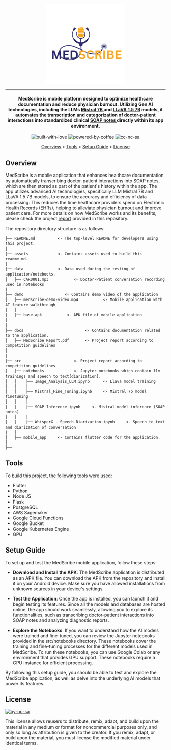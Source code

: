 <p align='center'>
<img src='https://github.com/waqarg2001/2024-AI-Challenge-MedScribe/blob/main/assets/medscribe%20logo.png' width=250 height=250 >
</p>

---

<h4 align='center'> MedScribe is mobile platform designed to optimize healthcare documentation and reduce physician burnout. Utilizing Gen AI technologies, including the LLMs <a href='https://mistral.ai/news/announcing-mistral-7b/'> Mistral 7B </a> and <a href='https://huggingface.co/liuhaotian/llava-v1.5-7b'>LLaVA 1.5 7B</a> models, it automates the transcription and categorization of doctor-patient interactions into standardized clinical <a href='https://en.wikipedia.org/wiki/SOAP_note'>SOAP notes </a> directly within its app environment.</h4>

<p align='center'>
<img src="https://i.ibb.co/KxfMMsP/built-with-love.png" alt="built-with-love" border="0">
<img src="https://i.ibb.co/MBDK1Pk/powered-by-coffee.png" alt="powered-by-coffee" border="0">
<img src="https://i.ibb.co/CtGqhQH/cc-nc-sa.png" alt="cc-nc-sa" border="0">
</p>

<p align="center">
  <a href="#overview">Overview</a> •
  <a href="#tools">Tools</a> •
  <a href="#setup-guide">Setup Guide</a> •
  <a href="#license">License</a>
</p>


## Overview

<p>MedScribe is a mobile application that enhances healthcare documentation by automatically transcribing doctor-patient interactions into SOAP notes, which are then stored as part of the patient's history within the app. The app utilizes advanced AI technologies, specifically LLM Mistral 7B and LLaVA 1.5 7B models, to ensure the accuracy and efficiency of data processing. This reduces the time healthcare providers spend on Electronic Health Records (EHRs), helping to alleviate physician burnout and improve patient care. For more details on how MedScribe works and its benefits, please check the project <a href='https://github.com/waqarg2001/2024-AI-Challenge-MedScribe/blob/main/docs/MedScribe%20Report.pdf'> report</a> provided in this repository.</p>



The repository directory structure is as follows:

```
├── README.md          <- The top-level README for developers using this project. 
| 
├── assets             <- Contains assets used to build this readme.md.
│
├── data               <- Data used during the testing of application/notebooks.
│   ├── CAR0001.mp3           <- Doctor-Patient conversation recording used in notebooks
|         
├── demo                  <- Contains demo video of the application
│   ├── medscribe-demo-video.mp4           <- Mobile application with AI feature walkthrough
│   │
│   ├── base.apk           <- APK file of mobile application
│
│
├── docs                           <- Contains documentation related to the application.
│   ├── MedScribe Report.pdf       <- Project report according to competition guidelines
│
│
├── src                       <- Project report according to competition guidelines
│   ├── notebooks             <- Jupyter notebooks which contain llm trainings and speech to text(diarization).
│   │    ├── Image_Analysis_LLM.ipynb      <- Llava model training
│   │    │
│   │    ├── Mistral_Fine_Tuning.ipynb     <- Mistral 7b model finetuning
│   │    │ 
│   │    ├── SOAP_Inference.ipynb     <- Mistral model inference (SOAP notes)
│   │    │
│   │    ├── WhisperX - Speech Diarization.ipynb     <- Speech to text and diarization of conversation
|   │
│   ├── mobile_app     <- Contains flutter code for the application.
│
├──

```

## Tools 

To build this project, the following tools were used:

- Flutter
- Python
- Node JS
- Flask
- PostgreSQL
- AWS Sagemaker
- Google Cloud Functions
- Google Bucket
- Google Kubernetes Engine
- GPU

## Setup Guide 


To set up and test the MedScribe mobile application, follow these steps:

- <b>Download and Install the APK</b>:
The MedScribe application is distributed as an APK file. You can download the APK from the repository and install it on your Android device. Make sure you have allowed installations from unknown sources in your device's settings.

- <b>Test the Application</b>:
Once the app is installed, you can launch it and begin testing its features. Since all the models and databases are hosted online, the app should work seamlessly, allowing you to explore its functionalities, such as transcribing doctor-patient interactions into SOAP notes and analyzing diagnostic reports.

- <b>Explore the Notebooks</b>:
If you want to understand how the AI models were trained and fine-tuned, you can review the Jupyter notebooks provided in the src/notebooks directory. These notebooks cover the training and fine-tuning processes for the different models used in MedScribe.
To run these notebooks, you can use Google Colab or any environment that provides GPU support. These notebooks require a GPU instance for efficient processing.

By following this setup guide, you should be able to test and explore the MedScribe application, as well as delve into the underlying AI models that power its features.





## License

<a href = 'https://creativecommons.org/licenses/by-nc-sa/4.0/' target="_blank">
    <img src="https://i.ibb.co/mvmWGkm/by-nc-sa.png" alt="by-nc-sa" border="0" width="88" height="31">
</a>

This license allows reusers to distribute, remix, adapt, and build upon the material in any medium or format for noncommercial purposes only, and only so long as attribution is given to the creator. If you remix, adapt, or build upon the material, you must license the modified material under identical terms.



